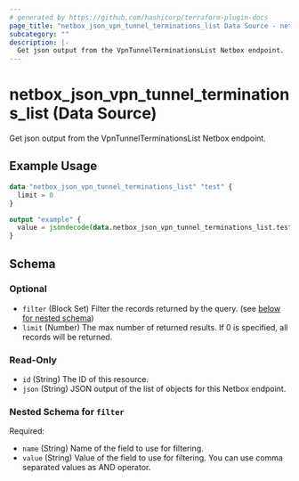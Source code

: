 ```yaml
---
# generated by https://github.com/hashicorp/terraform-plugin-docs
page_title: "netbox_json_vpn_tunnel_terminations_list Data Source - netbox"
subcategory: ""
description: |-
  Get json output from the VpnTunnelTerminationsList Netbox endpoint.
---
```


# netbox_json_vpn_tunnel_terminations_list (Data Source)

Get json output from the VpnTunnelTerminationsList Netbox endpoint.

## Example Usage

```terraform
data "netbox_json_vpn_tunnel_terminations_list" "test" {
  limit = 0
}

output "example" {
  value = jsondecode(data.netbox_json_vpn_tunnel_terminations_list.test.json)
}
```

<!-- schema generated by tfplugindocs -->
## Schema

### Optional

- `filter` (Block Set) Filter the records returned by the query. (see [below for nested schema](#nestedblock--filter))
- `limit` (Number) The max number of returned results. If 0 is specified, all records will be returned.

### Read-Only

- `id` (String) The ID of this resource.
- `json` (String) JSON output of the list of objects for this Netbox endpoint.

<a id="nestedblock--filter"></a>
### Nested Schema for `filter`

Required:

- `name` (String) Name of the field to use for filtering.
- `value` (String) Value of the field to use for filtering. You can use comma separated values as AND operator.
